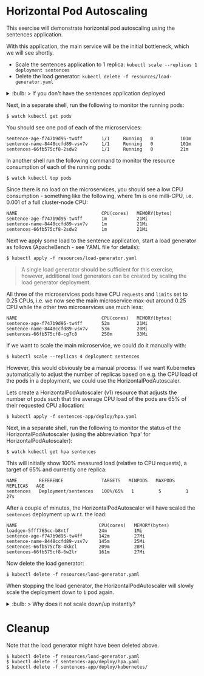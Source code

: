 # Horizontal Pod Autoscaling

This exercise will demonstrate horizontal pod autoscaling using the sentences
application.

With this application, the main service will be the initial bottleneck, which we will see shortly.

- Scale the sentences application to 1 replica: `kubectl scale --replicas 1 deployment sentences`
- Delete the load generator: `kubectl delete -f resources/load-generator.yaml`

<details>
<summary>:bulb: > If you don't have the sentences application deployed</summary>

The sentences application can be deployed with the following command.

```shell
$ kubectl apply -f sentences-app/deploy/kubernetes/
```
</details> 


Next, in a separate shell, run the following to monitor the running pods:

```shell
$ watch kubectl get pods
```

You should see one pod of each of the microservices:

```
sentence-age-f747b9d95-tw4ff       1/1     Running   0          101m
sentence-name-8448ccfd89-vsv7v     1/1     Running   0          101m
sentences-66fb575cf8-2sdw2         1/1     Running   0          21m
```

In another shell run the following command to monitor the resource consumption
of each of the running pods:

```shell
$ watch kubectl top pods
```

Since there is no load on the microservices, you should see a low CPU
consumption - something like the following, where 1m is one milli-CPU,
i.e. 0.001 of a full cluster-node CPU:

```
NAME                               CPU(cores)   MEMORY(bytes)
sentence-age-f747b9d95-tw4ff       1m           21Mi            
sentence-name-8448ccfd89-vsv7v     1m           21Mi            
sentences-66fb575cf8-2sdw2         1m           21Mi 
```

Next we apply some load to the sentence application, start a load generator as
follows (ApacheBench - see YAML file for details):

```shell
$ kubectl apply -f resources/load-generator.yaml
```

> A single load generator should be sufficient for this exercise, however,
> additional load generators can be created by scaling the load generator
> deployment.

All three of the microservices pods have CPU `requests` and `limits` set to 0.25
CPUs, i.e. we now see the main microservice max-out around 0.25 CPU while the
other two microservices use much less:

```
NAME                               CPU(cores)   MEMORY(bytes)
sentence-age-f747b9d95-tw4ff       52m          21Mi
sentence-name-8448ccfd89-vsv7v     53m          20Mi
sentences-66fb575cf8-cg7c8         250m         33Mi
```

If we want to scale the main microservice, we could do it manually with:

```shell
$ kubectl scale --replicas 4 deployment sentences
```

However, this would obviously be a manual process. If we want Kubernetes
automatically to adjust the number of replicas based on e.g. the CPU load of the
pods in a deployment, we could use the HorizontalPodAutoscaler.

Lets create a HorizontalPodAutoscaler (v1) resource that adjusts the number of pods
such that the average CPU load of the pods are 65% of their requested CPU
allocation:

```shell
$ kubectl apply -f sentences-app/deploy/hpa.yaml
```

Next, in a separate shell, run the following to monitor the status of the
HorizontalPodAutoscaler (using the abbreviation 'hpa' for
HorizontalPodAutoscaler):

```shell
$ watch kubectl get hpa sentences
```

This will initially show 100% measured load (relative to CPU requests), a target
of 65% and currently one replica:

```
NAME        REFERENCE              TARGETS   MINPODS   MAXPODS   REPLICAS   AGE
sentences   Deployment/sentences   100%/65%   1         5         1          27s
```

After a couple of minutes, the HorizontalPodAutoscaler will have scaled the
`sentences` deployment up w.r.t. the load:

```
NAME                              CPU(cores)   MEMORY(bytes)
loadgen-5fff765cc-b8ntf           24m          1Mi
sentence-age-f747b9d95-tw4ff      142m         27Mi
sentence-name-8448ccfd89-vsv7v    145m         25Mi
sentences-66fb575cf8-4kkcl        209m         28Mi
sentences-66fb575cf8-6w2lr        161m         27Mi
```

Now delete the load generator:

```shell
$ kubectl delete -f resources/load-generator.yaml
```

When stopping the load generator, the HorizontalPodAutoscaler will slowly
scale the deployment down to `1` pod again.

<details>
<summary>:bulb: > Why does it not scale down/up instantly? </summary>
When the load decreases, the HPA intentionally waits a certain amount of time before scaling the app down. This is known as the cooldown delay and helps that the app is scaled up and down too frequently. The result of this is that for a certain time the app runs at the previous high replica count even though the metric value is way below the target. This may look like the HPA doesn't respond to the decreased load, but it eventually will.

For more information read this brilliant blogpost by Expedia: https://medium.com/expedia-group-tech/autoscaling-in-kubernetes-why-doesnt-the-horizontal-pod-autoscaler-work-for-me-5f0094694054

</details>

# Cleanup

Note that the load generator might have been deleted above.

```shell
$ kubectl delete -f resources/load-generator.yaml
$ kubectl delete -f sentences-app/deploy/hpa.yaml
$ kubectl delete -f sentences-app/deploy/kubernetes/
```
